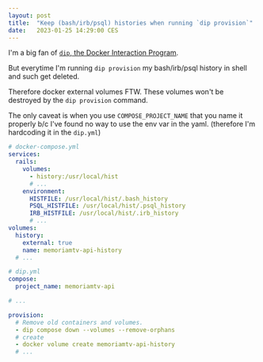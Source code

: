 ```yaml
---
layout: post
title:  "Keep (bash/irb/psql) histories when running `dip provision`"
date:   2023-01-25 14:29:00 CES
---
```


I'm a big fan of [`dip`, the Docker Interaction Program](https://github.com/bibendi/dip).

But everytime I'm running `dip provision` my bash/irb/psql history in shell and such get deleted.

Therefore docker external volumes FTW. These volumes won't be destroyed by the `dip provision` command.

The only caveat is when you use `COMPOSE_PROJECT_NAME` that you name it properly b/c I've found no way to use the env var in the yaml. (therefore I'm hardcoding it in the `dip.yml`)

```yaml
# docker-compose.yml
services:
  rails:
    volumes:
      - history:/usr/local/hist
      # ...
    environment:
      HISTFILE: /usr/local/hist/.bash_history
      PSQL_HISTFILE: /usr/local/hist/.psql_history
      IRB_HISTFILE: /usr/local/hist/.irb_history
      # ...
volumes:
  history:
    external: true
    name: memoriamtv-api-history
  # ...
```

```yaml
# dip.yml
compose:
  project_name: memoriamtv-api

# ...

provision:
  # Remove old containers and volumes.
  - dip compose down --volumes --remove-orphans
  # create
  - docker volume create memoriamtv-api-history
  # ...
```
